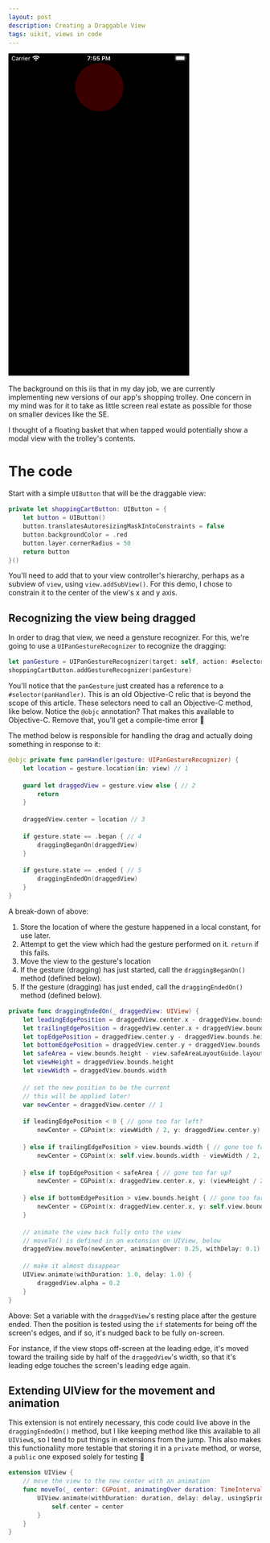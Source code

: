 ```yaml
---
layout: post
description: Creating a Draggable View
tags: uikit, views in code
---
```

<img src="/assets/images/drag-n-drop.gif" alt="a red ball dragged around screen. as it's dropped, it de-luminates, and as it's dragged again it illuminates." />

The background on this iis that in my day job, we are currently implementing new versions of our app's shopping trolley. One concern in my mind was for it to take as little screen real estate as possible for those on smaller devices like the SE.

I thought of a floating basket that when tapped would potentially show a modal view with the trolley's contents.

# The code

Start with a simple `UIButton` that will be the draggable view:

```swift
private let shoppingCartButton: UIButton = {
    let button = UIButton()
    button.translatesAutoresizingMaskIntoConstraints = false
    button.backgroundColor = .red
    button.layer.cornerRadius = 50
    return button
}()
```
You'll need to add that to your view controller's hierarchy, perhaps as a subview of `view`, using `view.addSubView()`. For this demo, I chose to constrain it to the center of the view's x and y axis.

## Recognizing the view being dragged

In order to drag that view, we need a gensture recognizer. For this, we're going to use a `UIPanGestureRecognizer` to recognize the dragging:

```swift
let panGesture = UIPanGestureRecognizer(target: self, action: #selector(panHandler))
shoppingCartButton.addGestureRecognizer(panGesture)
```

You'll notice that the `panGesture` just created has a reference to a `#selector(panHandler)`. This is an old Objective-C relic that is beyond the scope of this article. These selectors need to call an Objective-C method, like below. Notice the `@objc` annotation? That makes this available to Objective-C. Remove that, you'll get a compile-time error 🚫

The method below is responsible for handling the drag and actually doing something in response to it:

```swift
@objc private func panHandler(gesture: UIPanGestureRecognizer) {
    let location = gesture.location(in: view) // 1

    guard let draggedView = gesture.view else { // 2
        return
    }

    draggedView.center = location // 3

    if gesture.state == .began { // 4
        draggingBeganOn(draggedView)
    }

    if gesture.state == .ended { // 5
        draggingEndedOn(draggedView)
    }
}
```
A break-down of above:
1. Store the location of where the gesture happened in a local constant, for use later.
2. Attempt to get the view which had the gesture performed on it. `return` if this fails.
3. Move the view to the gesture's location
4. If the gesture (dragging) has just started, call the `draggingBeganOn()` method (defined below).
5. If the gesture (dragging) has just ended, call the `draggingEndedOn()` method (defined below).

```swift
private func draggingEndedOn(_ draggedView: UIView) {
    let leadingEdgePosition = draggedView.center.x - draggedView.bounds.width / 2 // leading edge of dragged view
    let trailingEdgePosition = draggedView.center.x + draggedView.bounds.width / 2 // trailing edge of dragged view
    let topEdgePosition = draggedView.center.y - draggedView.bounds.height / 2 // top edge of dragged view
    let bottomEdgePosition = draggedView.center.y + draggedView.bounds.height / 2 // bottom edge of dragged view
    let safeArea = view.bounds.height - view.safeAreaLayoutGuide.layoutFrame.size.height // safe y co-ordinate to bounce the dragged view back to
    let viewHeight = draggedView.bounds.height
    let viewWidth = draggedView.bounds.width

    // set the new position to be the current
    // this will be applied later!
    var newCenter = draggedView.center // 1

    if leadingEdgePosition < 0 { // gone too far left?
        newCenter = CGPoint(x: viewWidth / 2, y: draggedView.center.y)

    } else if trailingEdgePosition > view.bounds.width { // gone too far right?
        newCenter = CGPoint(x: self.view.bounds.width - viewWidth / 2, y: draggedView.center.y)

    } else if topEdgePosition < safeArea { // gone too far up?
        newCenter = CGPoint(x: draggedView.center.x, y: (viewHeight / 2) + safeArea)

    } else if bottomEdgePosition > view.bounds.height { // gone too far down?
        newCenter = CGPoint(x: draggedView.center.x, y: self.view.bounds.height - viewHeight / 2)
    }

    // animate the view back fully onto the view
    // moveTo() is defined in an extension on UIView, below
    draggedView.moveTo(newCenter, animatingOver: 0.25, withDelay: 0.1)

    // make it almost disappear
    UIView.animate(withDuration: 1.0, delay: 1.0) {
        draggedView.alpha = 0.2
    }
}
```

Above: Set a variable with the `draggedView`'s resting place after the gesture ended.
Then the position is tested using the `if` statements for being off the screen's edges, and if so, it's nudged back to be fully on-screen.

For instance, if the view stops off-screen at the leading edge, it's moved toward the trailing side by half of the `draggedView`'s width, so that it's leading edge touches the screen's leading edge again.

## Extending UIView for the movement and animation

This extension is not entirely necessary, this code could live above in the `draggingEndedOn()` method, but I like keeping method like this available to all `UIView`s, so I tend to put things in extensions from the jump. This also makes this functionaliity more testable that storing it in a `private` method, or worse, a `public` one exposed solely for testing 🤮

```swift
extension UIView {
    // move the view to the new center with an animation
    func moveTo(_ center: CGPoint, animatingOver duration: TimeInterval, withDelay delay: TimeInterval) {
        UIView.animate(withDuration: duration, delay: delay, usingSpringWithDamping: 1.0, initialSpringVelocity: 1.0) {
            self.center = center
        }
    }
}
```
